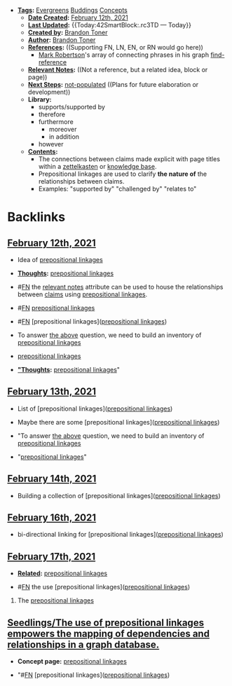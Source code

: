 - **[Tags](<Tags.md>):** [Evergreens](<Evergreens.md>) [Buddings](<Buddings.md>) [Concepts](<Concepts.md>)
    - **[Date Created](<Date Created.md>):** [February 12th, 2021](<February 12th, 2021.md>)
    - **[Last Updated](<Last Updated.md>):** {{Today:42SmartBlock:.rc3TD — Today}}
    - **[Created by](<Created by.md>):** [Brandon Toner](<Brandon Toner.md>)
    - **[Author](<Author.md>):** [Brandon Toner](<Brandon Toner.md>)
    - **[References](<References.md>):**  ((Supporting FN, LN, EN, or RN would go here))
        - [Mark Robertson](<Mark Robertson.md>)'s array of connecting phrases in his graph [find-reference](<find-reference.md>)
    - **[Relevant Notes](<Relevant Notes.md>):**  ((Not a reference, but a related idea, block or page))
    - **[Next Steps](<Next Steps.md>):** [not-populated](<not-populated.md>) ((Plans for future elaboration or development))
    - **Library:**
        - supports/supported by
        - therefore
        - furthermore
            - moreover
            - in addition
        - however
    - **[Contents](<Contents.md>):** 
        - The connections between claims made explicit with page titles within a [zettelkasten](<zettelkasten.md>) or [knowledge base](<knowledge base.md>).
        - Prepositional linkages are used to clarify **the nature of** the relationships between claims.
        - Examples: "supported by" "challenged by" "relates to"

# Backlinks
## [February 12th, 2021](<February 12th, 2021.md>)
- Idea of [prepositional linkages](<prepositional linkages.md>)

- **[Thoughts](<Thoughts.md>):** [prepositional linkages](<prepositional linkages.md>)

- #[FN](<FN.md>) the [relevant notes](<relevant notes.md>) attribute can be used to house the relationships between [claims](<claims.md>) using [prepositional linkages](<prepositional linkages.md>).

- #[FN](<FN.md>) [prepositional linkages](<prepositional linkages.md>)

- #[FN](<FN.md>) [prepositional linkages]([prepositional linkages](<prepositional linkages.md>))

- To answer [the above](((S6sTyt088))) question, we need to build an inventory of [prepositional linkages](<prepositional linkages.md>)

- [prepositional linkages](<prepositional linkages.md>)

- **["Thoughts](<"Thoughts.md>):** [prepositional linkages](<prepositional linkages.md>)"

## [February 13th, 2021](<February 13th, 2021.md>)
- List of [prepositional linkages]([prepositional linkages](<prepositional linkages.md>))

- Maybe there are some [prepositional linkages]([prepositional linkages](<prepositional linkages.md>))

- "To answer [the above](((S6sTyt088))) question, we need to build an inventory of [prepositional linkages](<prepositional linkages.md>)

- "[prepositional linkages](<prepositional linkages.md>)"

## [February 14th, 2021](<February 14th, 2021.md>)
- Building a collection of [prepositional linkages]([prepositional linkages](<prepositional linkages.md>))

## [February 16th, 2021](<February 16th, 2021.md>)
- bi-directional linking for [prepositional linkages]([prepositional linkages](<prepositional linkages.md>))

## [February 17th, 2021](<February 17th, 2021.md>)
- **[Related](<Related.md>):** [prepositional linkages](<prepositional linkages.md>)

- #[FN](<FN.md>) the use [prepositional linkages]([prepositional linkages](<prepositional linkages.md>))

1. The [prepositional linkages](<prepositional linkages.md>)

## [Seedlings/The use of prepositional linkages empowers the mapping of dependencies and relationships in a graph database.](<Seedlings/The use of prepositional linkages empowers the mapping of dependencies and relationships in a graph database..md>)
- **Concept page:** [prepositional linkages](<prepositional linkages.md>)

- "#[FN](<FN.md>) [prepositional linkages]([prepositional linkages](<prepositional linkages.md>))

